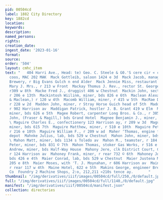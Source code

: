 ```yaml
---
pid: 00504cd
label: 1882 City Directory
key: 1882cd
location: 
keywords: 
description: 
named_persons: 
rights: 
creation_date: 
ingest_date: '2023-01-16'
format: 
source: 
order: '504'
layout: cmhc_item
text: "   404 Harri Ave., Head: te) Geo. C. Steele & G0.'S cere cir « crrssts rornanne
  coos, MAC 202 MAK  Mack Gottleib, saloon 1424 e 3d  Mack Jacob, manager Leadville
  Brewery, r Big Evans Gulch n end Alder  Mack Jennie Miss, restaurant 1124 e 3d  Mack
  Mary J. Mrs., r 213 w Front  Mackay Thomus J. Rev., rector St. George’s Church,
  r309 w 8th  Macke Fred J., druggist 406 w Chestnut  Mackin John, section foreman,
  r 206 e 13th  Mackintosh Wiilinm, miner, bds 826 e 6th  Maclean Alexander C., (Dougan
  & Maclean,) r 120 w 4th  Macomb William, miner, r 415 w 5th  MacRae D. K. L, mining,
  r 228 w 2d  Madden John, miner, r Stray Horse Guich head of 5th  Maddigan Dennis,
  r 902 Harrison av  Maddigan Patrick, hostler J. B. Grant 419 w Elm  Madison Chris,
  miner, bds 626 e 5th  Magee Robert, carpenter Long Bros. & Co., r 305 e 8th  Magill
  John, (Fraser & Magill,) bds Grand Hotel  Magnee Benjamin J., miner, r 528 e 6th
  \ Maguire Charles E., confectionery 123 Harrison ay, r 209 w 3d  Maguire Francis,
  miner, bds 615 7th  Maguire Matthew, miner, r 510 e 10th  Maguire Peter J., painter,
  r 216 e 10th  Maguire William F., r 209 w ad  Maher ‘Thomas, engine foreman R. R.
  depot  Mahnke Julius, lab, bds 529 w Chestnut  Mahon John, miner, bds 422 e bth
  \ Mahon Matt, miner, bds 1134 s Toledo av  Mahon M., teamster, r 184 6 9th  Mahon
  Peter, miner, bds 831 © 7th  Mahon Thomas, stoker Gas Works, r 516 e 5th  Mahony
  Andrew, miner, bds Half-Way House  Mahony Jere, clk District Court, Court House,
  r 124 Harrison av  Mahoney Frank, miner, r rear 732 © 6th  Mahoney John, miner,
  bds 426 e 4th  Maier Conrad, lab, bds 529 w Chestnut  Maier Justena Miss, laundry
  205 e 8th  Maier Moses, with 'T. J. Moynahan, r 606 Harrison av  Main John W., lab,
  r rear 117 w 4th  Maine Hotel, 622 e 5th  Makins George, engineer Breece Mining
  Co  Foundry 2 Machine Shops, 2:o, 212,211 «210s tence ay.       "
thumbnail: "/img/derivatives/iiif/images/00504cd/full/250,/0/default.jpg"
full: "/img/derivatives/iiif/images/00504cd/full/1140,/0/default.jpg"
manifest: "/img/derivatives/iiif/00504cd/manifest.json"
collection: directories
---
```

